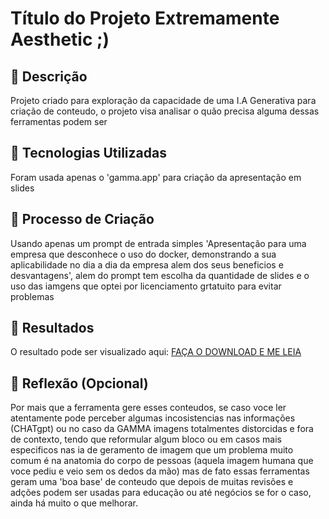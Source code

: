 # Título do Projeto Extremamente Aesthetic ;)

## 📒 Descrição
Projeto criado para exploração da capacidade de uma I.A Generativa para criação de conteudo, o projeto visa analisar o quão precisa alguma dessas ferramentas podem ser

## 🤖 Tecnologias Utilizadas
Foram usada apenas o 'gamma.app' para criação da apresentação em slides

## 🧐 Processo de Criação
Usando apenas um prompt de entrada simples 'Apresentação para uma empresa que desconhece o uso do docker, demonstrando a sua aplicabilidade no dia a dia da empresa alem dos seus beneficios e desvantagens', alem do prompt tem escolha da quantidade de slides e o uso das iamgens que optei por licenciamento grtatuito para evitar problemas
## 🚀 Resultados
O resultado pode ser visualizado aqui: [FAÇA O DOWNLOAD E ME LEIA](https://github.com/ArthurCost4/lab-natty-or-not/blob/main/O-que-e-o-Docker.pptx)

## 💭 Reflexão (Opcional)
Por mais que a ferramenta gere esses conteudos, se caso voce ler atentamente pode perceber algumas incosistencias nas informações (CHATgpt) ou no caso da GAMMA imagens totalmentes distorcidas e fora de contexto, tendo que reformular algum bloco ou em casos mais especificos nas ia de geramento de imagem que um problema muito comum é na anatomia do corpo de pessoas (aquela imagem humana que voce pediu e veio sem os dedos da mão) mas de fato essas ferramentas geram uma 'boa base' de conteudo que depois de muitas revisões e adções podem ser usadas para educação ou até negócios se for o caso, ainda há muito o que melhorar.

